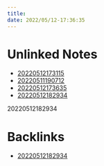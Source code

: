 ```yaml
---
title: 
date: 2022/05/12-17:36:35
---
```



[](iiiii:)

# Unlinked Notes

- [20220512173115](20220512173115)
- [20220511190712](20220511190712)
- [20220512173635](20220512173635)
- [20220512182934](20220512182934)


20220512182934

# Backlinks

- [20220512182934](20220512182934)
